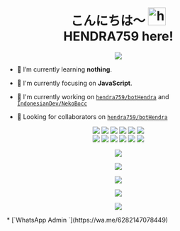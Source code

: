 <h1 align="center">こんにちは〜 <img src="https://user-images.githubusercontent.com/1303154/88677602-1635ba80-d120-11ea-84d8-d263ba5fc3c0.gif" width="40px" alt="hi"><br>HENDRA759 here!</h1>

<p align="center">
  <img src="https://www.osustuff.org/img/imageslice/2020-11-05/133230/724240.jpg" />
</p>

- 🌱 I’m currently learning **nothing**.

- 👀 I'm currently focusing on **JavaScript**.

- 📝 I'm currently working on [`hendra759/botHendra`](https://github.com/hendra759/botHendra) and [`IndonesianDev/NekoBocc`](https://github.com/IndonesianDev/NekoBocc)

- 👥 Looking for collaborators on [`hendra759/botHendra`](https://github.com/hendra759/botHendra)

<p align="center">
  <img src="https://img.shields.io/badge/-JavaScript-black?style=flat-square&logo=javascript" />
  <img src="https://img.shields.io/badge/-Node.js-black?style=flat-square&logo=Node.js" />
  <img src="https://img.shields.io/badge/-HTML5-black?style=flat-square&logo=html5&logoColor=e34f26" />
  <img src="https://img.shields.io/badge/-CSS3-black?style=flat-square&logo=css3&logoColor=1572b6" />
  <img src="https://img.shields.io/badge/-Git-black?style=flat-square&logo=git" />
  <img src="https://img.shields.io/badge/-GitHub-black?style=flat-square&logo=github" /> <br>
  <img src="https://img.shields.io/badge/-Python-black?style=flat-square&logo=python" />
  <img src="https://img.shields.io/badge/-React-black?style=flat-square&logo=react" />
  <img src="https://img.shields.io/badge/-Redux-black?style=flat-square&logo=redux" />
  <img src="https://img.shields.io/badge/-Windows-black?style=flat-square&logo=windows" />
  <img src="https://img.shields.io/badge/-VS_Code-black?style=flat-square&logo=visual-studio-code" />
  <img src="https://img.shields.io/badge/-SQLite3-black?style=flat-square&logo=sqlite" />
</p>

<p align="center">
  <a href="https://github.com/hendra759"><img src="https://github-readme-stats.vercel.app/api?username=hendra759&bg_color=30,e96443,904e95&title_color=fff&text_color=fff&icon_color=fff&hide_border=true&show_icons=true" /></a>
</p>

<p align="center">
  <a href="https://github.com/hendra759"><img src="https://github-readme-stats.vercel.app/api/top-langs?username=hendra759&bg_color=30,e96443,904e95&title_color=fff&text_color=fff&hide_border=true&show_icons=true&layout=compact" /></a>
</p>

<p align="center">
  <a href="https://github.com/ryo-ma/github-profile-trophy"><img src="https://github-profile-trophy.vercel.app/?username=ryo-ma&theme=onedark" /></a>
</p>

<p align="center">
   <img src="https://github-readme-streak-stats.herokuapp.com/?user=hendra759" />
</p>

<p align="center">
  <a href="https://youtube.com/channel/UC4zF3wbzCN8Ftaqx1VCGcyg"><img src="https://img.shields.io/badge/YouTube-Heikal%20Syah%20Shiddiq-ff0000?style=for-the-badge&logo=youtube&logoColor=ff0000&link=https://youtube.com/channel/UC4zF3wbzCN8Ftaqx1VCGcyg" /></a>
  <a name=hendra759&label=VIEWS&style=flat-square&color=orange" />
</p>
* [`WhatsApp Admin `](https://wa.me/6282147078449)
